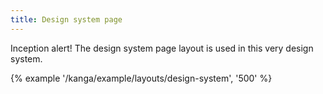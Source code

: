 ```yaml
---
title: Design system page
---
```

Inception alert! The design system page layout is used in this very design system. 

{% example '/kanga/example/layouts/design-system', '500' %}